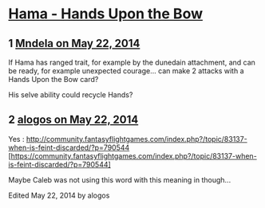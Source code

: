 # [Hama - Hands Upon the Bow](https://community.fantasyflightgames.com/topic/106892-hama-hands-upon-the-bow/)

## 1 [Mndela on May 22, 2014](https://community.fantasyflightgames.com/topic/106892-hama-hands-upon-the-bow/?do=findComment&comment=1094139)

If Hama has ranged trait, for example by the dunedain attachment, and can be ready, for example unexpected courage... can make 2 attacks with a Hands Upon the Bow card?

His selve ability could recycle Hands?

## 2 [alogos on May 22, 2014](https://community.fantasyflightgames.com/topic/106892-hama-hands-upon-the-bow/?do=findComment&comment=1094430)

Yes : http://community.fantasyflightgames.com/index.php?/topic/83137-when-is-feint-discarded/?p=790544 [https://community.fantasyflightgames.com/index.php?/topic/83137-when-is-feint-discarded/?p=790544]

Maybe Caleb was not using this word with this meaning in though...

Edited May 22, 2014 by alogos

